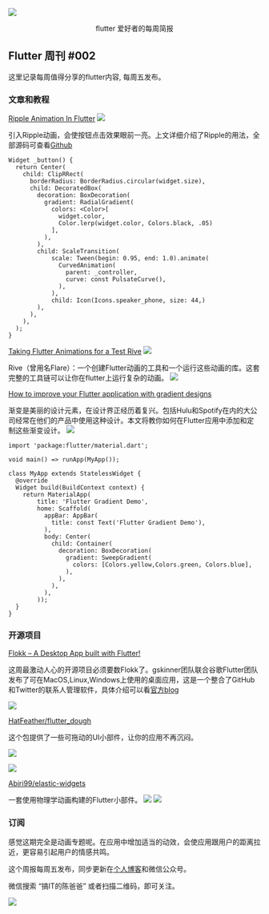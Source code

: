 
![](http://yp.3yi.ink/s/6f41e553dba88f4e6badd471e9fe3bdb)

<div align='center' >flutter 爱好者的每周简报</div>

## Flutter 周刊 #002

这里记录每周值得分享的flutter内容, 每周五发布。


### 文章和教程

[Ripple Animation In Flutter](https://medium.com/flutterdevs/ripple-animation-in-flutter-3421cbd66a18 "Ripple Animation In Flutter")
![](https://imgkr.cn-bj.ufileos.com/853cde7b-e26a-490c-9db1-c4b017aab910.gif)

引入Ripple动画，会使按钮点击效果眼前一亮。上文详细介绍了Ripple的用法，全部源码可查看[Github](https://github.com/flutter-devs/flutter_ripple_animation_demo "Github")

```
Widget _button() {
  return Center(
    child: ClipRRect(
      borderRadius: BorderRadius.circular(widget.size),
      child: DecoratedBox(
        decoration: BoxDecoration(
          gradient: RadialGradient(
            colors: <Color>[
              widget.color,
              Color.lerp(widget.color, Colors.black, .05)
            ],
          ),
        ),
        child: ScaleTransition(
            scale: Tween(begin: 0.95, end: 1.0).animate(
              CurvedAnimation(
                parent: _controller,
                curve: const PulsateCurve(),
              ),
            ),
            child: Icon(Icons.speaker_phone, size: 44,)
        ),
      ),
    ),
  );
}
```



[Taking Flutter Animations for a Test Rive](https://dev.to/glsolaria/taking-flutter-animations-for-a-test-rive-g46 "Taking Flutter Animations for a Test Rive")
![](https://imgkr.cn-bj.ufileos.com/eb0bd845-5011-49bb-be56-d06bd93f6d21.gif)


Rive（曾用名Flare）：一个创建Flutter动画的工具和一个运行这些动画的库。这套完整的工具链可以让你在flutter上运行复杂的动画。
![](https://imgkr.cn-bj.ufileos.com/4841ea15-b46a-431e-9d75-605214964619.gif)

[How to improve your Flutter application with gradient designs](https://medium.com/flutter-community/how-to-improve-your-flutter-application-with-gradient-designs-63180ba96124 "How to improve your Flutter application with gradient designs")

渐变是美丽的设计元素，在设计界正经历着复兴。包括Hulu和Spotify在内的大公司经常在他们的产品中使用这种设计。本文将教你如何在Flutter应用中添加和定制这些渐变设计。
![](https://imgkr.cn-bj.ufileos.com/52372236-8c1d-41ca-8380-ba260e861823.png)

```
import 'package:flutter/material.dart';

void main() => runApp(MyApp());

class MyApp extends StatelessWidget {
  @override
  Widget build(BuildContext context) {
    return MaterialApp(
        title: 'Flutter Gradient Demo',
        home: Scaffold(
          appBar: AppBar(
            title: const Text('Flutter Gradient Demo'),
          ),
          body: Center(
            child: Container(
              decoration: BoxDecoration(
                gradient: SweepGradient(
                  colors: [Colors.yellow,Colors.green, Colors.blue],
                ),
              ),
            ),
          ),
        ));
  }
}
```



### 开源项目

[Flokk – A Desktop App built with Flutter!](https://github.com/gskinnerTeam/flokk "Flokk – A Desktop App built with Flutter!")

这周最激动人心的开源项目必须要数Flokk了。gskinner团队联合谷歌Flutter团队发布了可在MacOS,Linux,Windows上使用的桌面应用，这是一个整合了GitHub和Twitter的联系人管理软件，具体介绍可以看[官方blog](https://blog.gskinner.com/archives/2020/07/introducing-flokk-a-desktop-app-built-with-flutter.html "官方blog")

![](https://imgkr.cn-bj.ufileos.com/5981df54-b95d-4b86-a2a3-a51a25a145fd.png)


[HatFeather/flutter_dough](https://github.com/HatFeather/flutter_dough "HatFeather/flutter_dough")

这个包提供了一些可拖动的UI小部件，让你的应用不再沉闷。

![](https://imgkr.cn-bj.ufileos.com/dc0b6492-c118-4e06-b5a5-2b65ffbe9b2d.gif)

![](https://imgkr.cn-bj.ufileos.com/02221bba-56c9-49a6-95f8-14e658e22272.gif)



[Abiri99/elastic-widgets](https://z.flutter.gallery/docs/modeling/ "Abiri99/elastic-widgets")

一套使用物理学动画构建的Flutter小部件。
![](https://imgkr.cn-bj.ufileos.com/3566a889-11b8-42cf-8c0c-30ba600ec9f6.gif)
![](https://imgkr.cn-bj.ufileos.com/ce2664de-8543-4332-8d09-5d4086fee9cb.gif)


### 订阅

感觉这期完全是动画专题呢。在应用中增加适当的动效，会使应用跟用户的距离拉近，更容易引起用户的情感共鸣。

这个周报每周五发布，同步更新在[个人博客](https://chyaohui.github.io/ "个人博客")和微信公众号。

微信搜索 “搞IT的陈爸爸” 或者扫描二维码，即可关注。

![](http://yp.3yi.ink/s/6b73fcf6f5790be13c4e75b8926d0c57)





